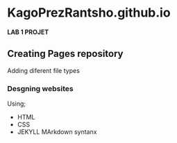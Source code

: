 # KagoPrezRantsho.github.io
**LAB 1 PROJET**
## Creating Pages repository
Adding diferent file types
### Desgning websites
Using; 
- HTML 
- CSS 
- JEKYLL MArkdown syntanx
